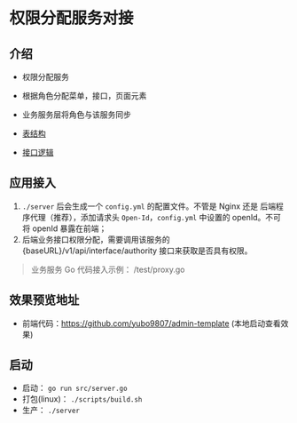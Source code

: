 # 权限分配服务对接

## 介绍

- 权限分配服务
- 根据角色分配菜单，接口，页面元素
- 业务服务层将角色与该服务同步

- [表结构](./db/permissions.sql)
- [接口逻辑](./docs/接口逻辑.md)

## 应用接入

1. `./server` 后会生成一个 `config.yml` 的配置文件。不管是 Nginx 还是 后端程序代理（推荐），添加请求头 `Open-Id`，`config.yml` 中设置的 openId。不可将 openId 暴露在前端；
2. 后端业务接口权限分配，需要调用该服务的 {baseURL}/v1/api/interface/authority 接口来获取是否具有权限。

> 业务服务 Go 代码接入示例： /test/proxy.go


## 效果预览地址

- 前端代码：https://github.com/yubo9807/admin-template (本地启动查看效果)

## 启动

- 启动： `go run src/server.go`
- 打包(linux)： `./scripts/build.sh`
- 生产： `./server`
